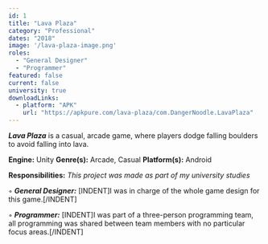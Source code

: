 ```yaml
---
id: 1
title: "Lava Plaza"
category: "Professional"
dates: "2018"
image: '/lava-plaza-image.png'
roles: 
  - "General Designer"
  - "Programmer"
featured: false
current: false
university: true
downloadLinks:
  - platform: "APK"
    url: "https://apkpure.com/lava-plaza/com.DangerNoodle.LavaPlaza"
---
```

***Lava Plaza*** is a casual, arcade game, where players dodge falling boulders to avoid falling into lava.

**Engine:** Unity
**Genre(s):** Arcade, Casual
**Platform(s):** Android

**​Responsibilities:**
*This project was made as part of my university studies*

◦ ***General Designer:*** 
[INDENT]I was in charge of the whole game design for this game.[/INDENT]

◦ ***Programmer:*** 
[INDENT]I was part of a three-person programming team, all programming was shared between team members with no particular focus areas.[/INDENT]